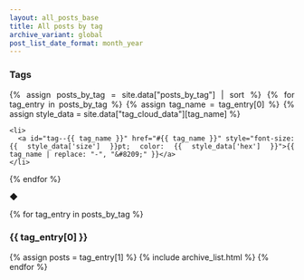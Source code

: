 ```yaml
---
layout: all_posts_base
title: All posts by tag
archive_variant: global
post_list_date_format: month_year
---
```


<h3>Tags</h3>

<style>
  #tag--python {
    line-height: 110%;
  }

  #tag_cloud {
    text-align: justify;
    list-style-type: none;
    padding-left: 0px !important;
  }

  /* Ensure they all display in a line */
  #tag_cloud li {
    display: inline;
  }
</style>

<ul id="tag_cloud">
  {% assign posts_by_tag = site.data["posts_by_tag"] | sort %}
  {% for tag_entry in posts_by_tag %}
    {% assign tag_name = tag_entry[0] %}
    {% assign style_data = site.data["tag_cloud_data"][tag_name] %}

    <li>
      <a id="tag--{{ tag_name }}" href="#{{ tag_name }}" style="font-size: {{ style_data['size'] }}pt; color: {{ style_data['hex'] }}">{{ tag_name | replace: "-", "&#8209;" }}</a>
    </li>
  {% endfor %}
</ul>

<div class="post__separator" aria-hidden="true">&#9670;</div>

{% for tag_entry in posts_by_tag %}
  <h3 id="{{ tag_entry[0] }}">{{ tag_entry[0] }}</h3>

  {% assign posts = tag_entry[1] %}
  {% include archive_list.html %}
{% endfor %}
